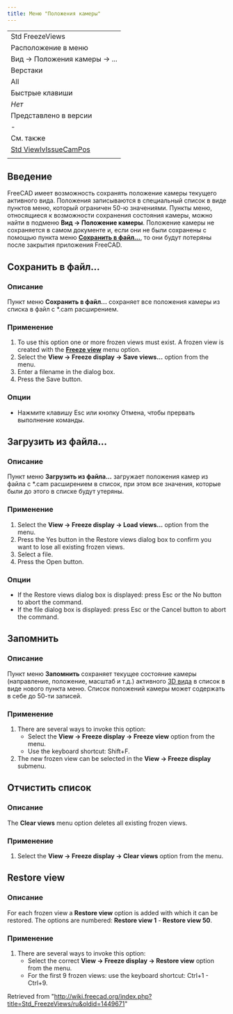 ```yaml
---
title: Меню "Положения камеры"
---
```

|  |
| --- |
| Std FreezeViews |
| Расположение в меню |
| Вид → Положения камеры → ... |
| Верстаки |
| All |
| Быстрые клавиши |
| *Нет* |
| Представлено в версии |
| - |
| См. также |
| [Std ViewIvIssueCamPos](/Std_ViewIvIssueCamPos/ru "Std ViewIvIssueCamPos/ru") |
|  |

## Введение

FreeCAD имеет возможность сохранять положение камеры текущего активного вида. Положения записываются в специальный список в виде пунктов меню, который ограничен 50-ю значениями. Пункты меню, относящиеся к возможности сохранения состояния камеры, можно найти в подменю **Вид → Положение камеры**. Положение камеры не сохраняется в самом документе и, если они не были сохранены с помощью пункта меню **[Сохранить в файл...](#Save_views)**, то они будут потеряны после закрытия приложения FreeCAD.

## Сохранить в файл...

### Описание

Пункт меню **Сохранить в файл...** сохраняет все положения камеры из списка в файл с \*.cam расширением.

### Применение

1. To use this option one or more frozen views must exist. A frozen view is created with the **[Freeze view](#Freeze_view)** menu option.
2. Select the **View → Freeze display → Save views...** option from the menu.
3. Enter a filename in the dialog box.
4. Press the Save button.

### Опции

* Нажмите клавишу Esc или кнопку Отмена, чтобы прервать выполнение команды.

## Загрузить из файла...

### Описание

Пункт меню **Загрузить из файла...** загружает положения камер из файла с \*.cam расширением в список, при этом все значения, которые были до этого в списке будут утеряны.

### Применение

1. Select the **View → Freeze display → Load views...** option from the menu.
2. Press the Yes button in the Restore views dialog box to confirm you want to lose all existing frozen views.
3. Select a file.
4. Press the Open button.

### Опции

* If the Restore views dialog box is displayed: press Esc or the No button to abort the command.
* If the file dialog box is displayed: press Esc or the Cancel button to abort the command.

## Запомнить

### Описание

Пункт меню **Запомнить** сохраняет текущее состояние камеры (направление, положение, масштаб и т.д.) активного [3D вида](/3D_view/ru "3D view/ru") в список в виде нового пункта меню. Список положений камеры может содержать в себе до 50-ти записей.

### Применение

1. There are several ways to invoke this option:
   * Select the **View → Freeze display → Freeze view** option from the menu.
   * Use the keyboard shortcut: Shift+F.
2. The new frozen view can be selected in the **View → Freeze display** submenu.

## Отчистить список

### Описание

The **Clear views** menu option deletes all existing frozen views.

### Применение

1. Select the **View → Freeze display → Clear views** option from the menu.

## Restore view

### Описание

For each frozen view a **Restore view** option is added with which it can be restored. The options are numbered: **Restore view 1** - **Restore view 50**.

### Применение

1. There are several ways to invoke this option:
   * Select the correct **View → Freeze display → Restore view** option from the menu.
   * For the first 9 frozen views: use the keyboard shortcut: Ctrl+1 - Ctrl+9.

Retrieved from "<http://wiki.freecad.org/index.php?title=Std_FreezeViews/ru&oldid=1449671>"